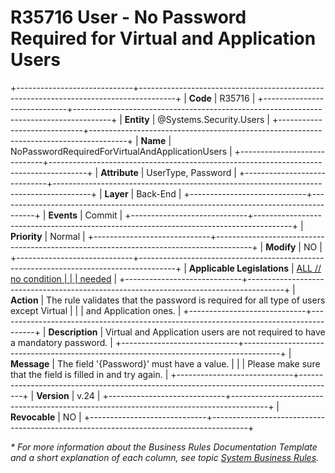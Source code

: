 ﻿---
erp.type: business-rule
erp.entity: Systems.Security.Users
---

# R35716 User - No Password Required for Virtual and Application Users    
+-----------------------------+---------------------------------------------------------------------------------------+
| **Code**                    | R35716                                                                                |
+-----------------------------+---------------------------------------------------------------------------------------+
| **Entity**                  | @Systems.Security.Users                                                               |
+-----------------------------+---------------------------------------------------------------------------------------+
| **Name**                    | NoPasswordRequiredForVirtualAndApplicationUsers                                       |
+-----------------------------+---------------------------------------------------------------------------------------+
| **Attribute**               | UserType, Password                                                                    |
+-----------------------------+---------------------------------------------------------------------------------------+
| **Layer**                   | Back-End                                                                              |
+-----------------------------+---------------------------------------------------------------------------------------+
| **Events**                  | Commit                                                                                |
+-----------------------------+---------------------------------------------------------------------------------------+
| **Priority**                | Normal                                                                                |
+-----------------------------+---------------------------------------------------------------------------------------+
| **Modify**                  | NO                                                                                    |
+-----------------------------+---------------------------------------------------------------------------------------+
| **Applicable Legislations** | [ALL // no condition                                                                  |
|                             | needed](xref:applicable-legislations)                                                 |
+-----------------------------+---------------------------------------------------------------------------------------+
| **Action**                  | The rule validates that the password is required for all type of users except Virtual |
|                             | and Application ones.                                                                 |
+-----------------------------+---------------------------------------------------------------------------------------+
| **Description**             | Virtual and Application users are not required to have a mandatory password.          |
+-----------------------------+---------------------------------------------------------------------------------------+
| **Message**                 | The field  '{Password}'  must have a value.                                           |
|                             | Please make sure that the field is filled in and try again.                           |
+-----------------------------+---------------------------------------------------------------------------------------+
| **Version**                 | v.24                                                                                   |
+-----------------------------+---------------------------------------------------------------------------------------+
| **Revocable**               | NO                                                                                    |
+-----------------------------+---------------------------------------------------------------------------------------+

*\* For more information about the Business Rules Documentation Template and a short explanation of each column, see
topic [System Business Rules](../templates/template-description-system-business-rules.md).*
